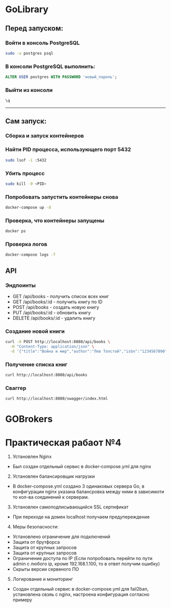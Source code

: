 # GoLibrary

## Перед запуском:

### Войти в консоль PostgreSQL
```bash
sudo -u postgres psql
```
### В консоли PostgreSQL выполнить:
```sql
ALTER USER postgres WITH PASSWORD 'новый_пароль';
```
### Выйти из консоли
```sql
\q
```

---

## Сам запуск:
###  Сборка и запуск контейнеров

### Найти PID процесса, использующего порт 5432
```bash
sudo lsof -i :5432
```
### Убить процесс
```bash
sudo kill -9 <PID>
```
### Попробовать запустить контейнеры снова
```bash
docker-compose up -d
```

### Проверка, что контейнеры запущены

```bash
docker ps
```

### Проверка логов
```bash
docker-compose logs -f
```



## API
### Эндпоинты
- GET /api/books - получить список всех книг
- GET /api/books/:id - получить книгу по ID
- POST /api/books - создать новую книгу
- PUT /api/books/:id - обновить книгу
- DELETE /api/books/:id - удалить книгу

### Создание новой книги
```bash
curl -X POST http://localhost:8080/api/books \
  -H "Content-Type: application/json" \
  -d '{"title":"Война и мир","author":"Лев Толстой","isbn":"1234567890"}'
```
### Получение списка книг
```bash
curl http://localhost:8080/api/books
```

### Cваггер
```bash
curl http://localhost:8080/swagger/index.html
```
# GOBrokers


# Практическая рабаот №4

1) Установлен Nginx
  - Был создан отдельный сервис в docker-compose.yml для nginx
2) Установлен балансировщик нагрузки
  - В docker-compose.yml создано 3 одинаковых сервера Go, в конфигурации nginx указана балансровка между ними в зависимоти то кол-ва соединений к серверам. 
3) Установлен самоподписывающийся SSL сертификат
  - При переходе на домен localhost получаем предупереждение
4) Меры безопасности:
  - Установлено ограничение для подключений
  - Защита от брутфорса
  - Защита от крупных запросов 
  - Защита от крупных запросов 
  - Ограничение доступа по IP (Если попробовать перейти по пути admin с любого ip, кроме 192.168.1.100, то в ответ получим ошибку)
  - Скрыты версии сервеного ПО
5) Логирование и мониторинг
  - Создан отдельный сервис в docker-compose.yml для fail2ban, установлена свзяь с nginx, настроена конфигурация согласно примеру
